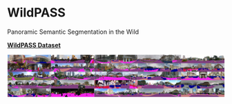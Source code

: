 # WildPASS
Panoramic Semantic Segmentation in the Wild

[**WildPASS Dataset**](https://drive.google.com/file/d/1FU7WgOxNXsxWw_9Sb_GARaS7R16gGOnl/view?usp=sharing)

![Example segmentation](figure_wildpass.jpg?raw=true "Example segmentation")
